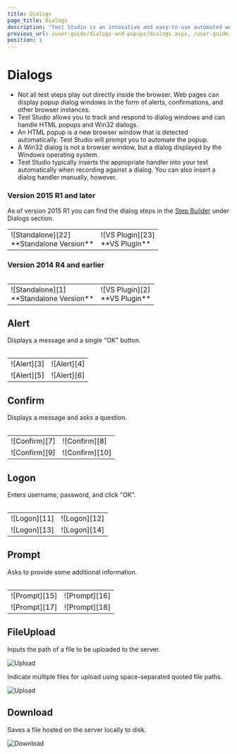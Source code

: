 ```yaml
---
title: Dialogs
page_title: Dialogs
description: "Test Studio is an innovative and easy-to-use automated web, WPF and load testing solution. Test Studio tests support essential technologies like ASP.NET AJAX, Silverlight, PHP and MVC. HTML5, Testing framework, functional testing, performance testing, load testing, exploratory testing, manual testing."
previous_url: /user-guide/dialogs-and-popups/dialogs.aspx, /user-guide/dialogs-and-popups/dialogs
position: 1
---
```

# Dialogs


- Not all test steps play out directly inside the browser. Web pages can display popup dialog windows in the form of alerts, confirmations, and other browser instances. 
- Test Studio allows you to track and respond to dialog windows and can handle HTML popups and Win32 dialogs.
- An HTML popup is a new browser window that is detected automatically. Test Studio will prompt you to automate the popup.
- A Win32 dialog is not a browser window, but a dialog displayed by the Windows operating system.
- Test Studio typically inserts the appropriate handler into your test automatically when recording against a dialog. You can also insert a dialog handler manually, however.

### Version 2015 R1 and later

As of version 2015 R1 you can find the dialog steps in the <a href="/getting-started/test-recording/step-suggestions" target="_blank">Step Builder</a> under Dialogs section.

<table id="no-table">
<tr>
<td>![Standalone][22]<br>**Standalone Version**</td>
<td>![VS Plugin][23]<br>**VS Plugin**</td>
</tr>
<table>

### Version 2014 R4 and earlier

<table id="no-table">
<tr>
<td>![Standalone][1]<br>**Standalone Version**</td>
<td>![VS Plugin][2]<br>**VS Plugin**</td>
</tr>
<table>

## Alert

Displays a message and a single "OK" button.

<table id="no-table">
<tr>
<td>![Alert][3]</td><td>![Alert][4]</td>
</tr>
<tr>
<td>![Alert][5]</td><td>![Alert][6]</td>
</tr>
<table>

## Confirm

Displays a message and asks a question. 

<table id="no-table">
<tr>
<td>![Confirm][7]</td><td>![Confirm][8]</td>
</tr>
<tr>
<td>![Confirm][9]</td><td>![Confirm][10]</td>
</tr>
<table>

## Logon

Enters username, password, and click "OK".


<table id="no-table">
<tr>
<td>![Logon][11]</td><td>![Logon][12]</td>
</tr>
<tr>
<td>![Logon][13]</td><td>![Logon][14]</td>
</tr>
<table>

## Prompt

Asks to provide some additional information.

<table id="no-table">
<tr>
<td>![Prompt][15]</td><td>![Prompt][16]</td>
</tr>
<tr>
<td>![Prompt][17]</td><td>![Prompt][18]</td>
</tr>
<table>

## FileUpload

Inputs the path of a file to be uploaded to the server. 

![Upload][19]


Indicate multiple files for upload using space-separated quoted file paths.

![Upload][20]

## Download

Saves a file hosted on the server locally to disk.

![Download][21]

[1]: /img/features/dialogs-and-popups/dialogs/fig1.png
[2]: /img/features/dialogs-and-popups/dialogs/fig2.png
[3]: /img/features/dialogs-and-popups/dialogs/fig3.png
[4]: /img/features/dialogs-and-popups/dialogs/fig4.png
[5]: /img/features/dialogs-and-popups/dialogs/fig5.png
[6]: /img/features/dialogs-and-popups/dialogs/fig6.png
[7]: /img/features/dialogs-and-popups/dialogs/fig7.png
[8]: /img/features/dialogs-and-popups/dialogs/fig8.png
[9]: /img/features/dialogs-and-popups/dialogs/fig9.png
[10]: /img/features/dialogs-and-popups/dialogs/fig10.png
[11]: /img/features/dialogs-and-popups/dialogs/fig11.png
[12]: /img/features/dialogs-and-popups/dialogs/fig12.png
[13]: /img/features/dialogs-and-popups/dialogs/fig13.png
[14]: /img/features/dialogs-and-popups/dialogs/fig14.png
[15]: /img/features/dialogs-and-popups/dialogs/fig15.png
[16]: /img/features/dialogs-and-popups/dialogs/fig16.png
[17]: /img/features/dialogs-and-popups/dialogs/fig17.png
[18]: /img/features/dialogs-and-popups/dialogs/fig18.png
[19]: /img/features/dialogs-and-popups/dialogs/fig19.png
[20]: /img/features/dialogs-and-popups/dialogs/fig20.png
[21]: /img/features/dialogs-and-popups/dialogs/fig21.png
[22]: /img/features/dialogs-and-popups/dialogs/fig22.png
[23]: /img/features/dialogs-and-popups/dialogs/fig23.png



